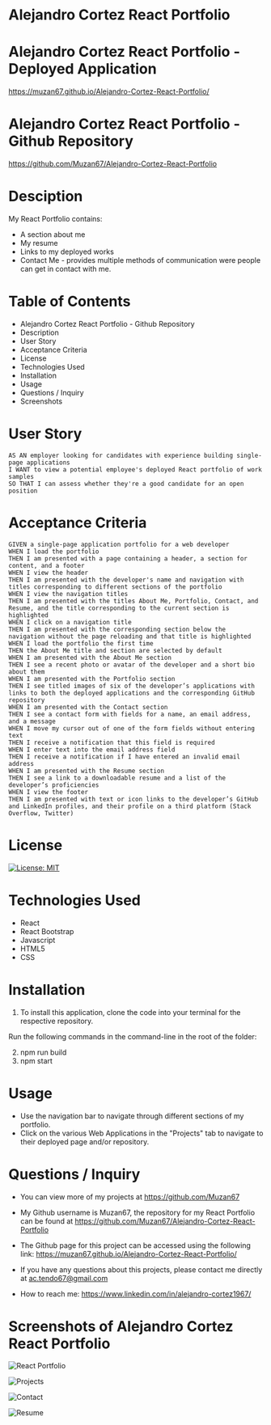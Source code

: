 # Alejandro Cortez React Portfolio

# Alejandro Cortez React Portfolio - Deployed Application

https://muzan67.github.io/Alejandro-Cortez-React-Portfolio/

# Alejandro Cortez React Portfolio - Github Repository

https://github.com/Muzan67/Alejandro-Cortez-React-Portfolio

# Desciption

My React Portfolio contains:

- A section about me
- My resume
- Links to my deployed works
- Contact Me - provides multiple methods of communication were people can get in contact with me.

# Table of Contents

- Alejandro Cortez React Portfolio - Github Repository
- Description
- User Story
- Acceptance Criteria
- License
- Technologies Used
- Installation
- Usage
- Questions / Inquiry
- Screenshots

# User Story

```
AS AN employer looking for candidates with experience building single-page applications
I WANT to view a potential employee's deployed React portfolio of work samples
SO THAT I can assess whether they're a good candidate for an open position
```

# Acceptance Criteria

```
GIVEN a single-page application portfolio for a web developer
WHEN I load the portfolio
THEN I am presented with a page containing a header, a section for content, and a footer
WHEN I view the header
THEN I am presented with the developer's name and navigation with titles corresponding to different sections of the portfolio
WHEN I view the navigation titles
THEN I am presented with the titles About Me, Portfolio, Contact, and Resume, and the title corresponding to the current section is highlighted
WHEN I click on a navigation title
THEN I am presented with the corresponding section below the navigation without the page reloading and that title is highlighted
WHEN I load the portfolio the first time
THEN the About Me title and section are selected by default
WHEN I am presented with the About Me section
THEN I see a recent photo or avatar of the developer and a short bio about them
WHEN I am presented with the Portfolio section
THEN I see titled images of six of the developer’s applications with links to both the deployed applications and the corresponding GitHub repository
WHEN I am presented with the Contact section
THEN I see a contact form with fields for a name, an email address, and a message
WHEN I move my cursor out of one of the form fields without entering text
THEN I receive a notification that this field is required
WHEN I enter text into the email address field
THEN I receive a notification if I have entered an invalid email address
WHEN I am presented with the Resume section
THEN I see a link to a downloadable resume and a list of the developer’s proficiencies
WHEN I view the footer
THEN I am presented with text or icon links to the developer’s GitHub and LinkedIn profiles, and their profile on a third platform (Stack Overflow, Twitter)
```

# License

[![License: MIT](https://img.shields.io/badge/License-MIT-yellow.svg)](https://opensource.org/licenses/MIT)

# Technologies Used

- React
- React Bootstrap
- Javascript
- HTML5
- CSS

# Installation

1. To install this application, clone the code into your terminal for the respective repository.

Run the following commands in the command-line in the root of the folder:

2. npm run build
3. npm start

# Usage

- Use the navigation bar to navigate through different sections of my portfolio.
- Click on the various Web Applications in the "Projects" tab to navigate to their deployed page and/or repository.

# Questions / Inquiry

- You can view more of my projects at https://github.com/Muzan67
- My Github username is Muzan67, the repository for my React Portfolio can be found at https://github.com/Muzan67/Alejandro-Cortez-React-Portfolio
- The Github page for this project can be accessed using the following link: https://muzan67.github.io/Alejandro-Cortez-React-Portfolio/

- If you have any questions about this projects, please contact me directly at ac.tendo67@gmail.com

- How to reach me: https://www.linkedin.com/in/alejandro-cortez1967/

# Screenshots of Alejandro Cortez React Portfolio

![React Portfolio](https://user-images.githubusercontent.com/102841726/188293044-2ec4ee46-28ad-407e-b597-e857686bb218.png)

![Projects](https://user-images.githubusercontent.com/102841726/188326952-6b6b7d4b-368d-477d-8b2b-3f0d69c76465.png)

![Contact](https://user-images.githubusercontent.com/102841726/188326967-660fc304-2caf-4aa6-abbd-0d8cd50bfe41.png)

![Resume](https://user-images.githubusercontent.com/102841726/188326994-a26707f1-7bbe-41bd-a46d-c4271766531e.png)
